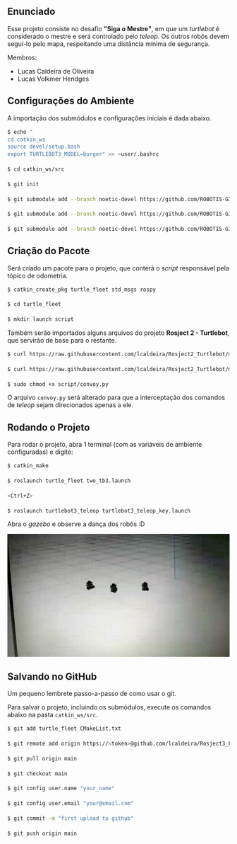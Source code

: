 ## Enunciado

Esse projeto consiste no desafio **"Siga o Mestre"**, em que um *turtlebot* é considerado o mestre e será controlado pelo *teleop*. Os outros robôs devem seguí-lo pelo mapa, respeitando uma distância mínima de segurança.

Membros:
- Lucas Caldeira de Oliveira
- Lucas Volkmer Hendges

## Configurações do Ambiente

A importação dos submódulos e configurações iniciais é dada abaixo.

```bash
$ echo "
cd catkin_ws
source devel/setup.bash
export TURTLEBOT3_MODEL=burger" >> ~user/.bashrc

$ cd catkin_ws/src

$ git init

$ git submodule add --branch noetic-devel https://github.com/ROBOTIS-GIT/turtlebot3.git

$ git submodule add --branch noetic-devel https://github.com/ROBOTIS-GIT/turtlebot3_msgs.git

$ git submodule add --branch noetic-devel https://github.com/ROBOTIS-GIT/turtlebot3_simulations.git
```

## Criação do Pacote

Será criado um pacote para o projeto, que conterá o *script* responsável pela tópico de odometria.

```bash
$ catkin_create_pkg turtle_fleet std_msgs rospy

$ cd turtle_fleet

$ mkdir launch script
```

Também serão importados alguns arquivos do projeto **Rosject 2 - Turtlebot**, que servirão de base para o restante.

```bash
$ curl https://raw.githubusercontent.com/lcaldeira/Rosject2_Turtlebot/main/turtleparty/launch/two_tb3.launch > launch/two_tb3.launch

$ curl https://raw.githubusercontent.com/lcaldeira/Rosject2_Turtlebot/main/turtleparty/script/repeat_teleop.py > script/convoy.py

$ sudo chmod +x script/convoy.py
```

O arquivo `convoy.py` será alterado para que a interceptação dos comandos de *teleop* sejam direcionados apenas a ele.

## Rodando o Projeto

Para rodar o projeto, abra 1 terminal (com as variáveis de ambiente configuradas) e digite:

```bash
$ catkin_make

$ roslaunch turtle_fleet two_tb3.launch

<Ctrl+Z>

$ roslaunch turtlebot3_teleop turtlebot3_teleop_key.launch
```

Abra o *gazebo* e observe a dança dos robôs :D

![Comboio com 3 robôs em fila](turtle_fleet/media/convoy.gif)

## Salvando no GitHub

Um pequeno lembrete passo-a-passo de como usar o git.

Para salvar o projeto, incluindo os submódulos, execute os comandos abaixo na pasta `catkin_ws/src`.

```bash
$ git add turtle_fleet CMakeList.txt

$ git remote add origin https://<token>@github.com/lcaldeira/Rosject3_FollowTheLeader.git

$ git pull origin main

$ git checkout main

$ git config user.name "your_name"

$ git config user.email "your@email.com"

$ git commit -m "first upload to github"

$ git push origin main
```
